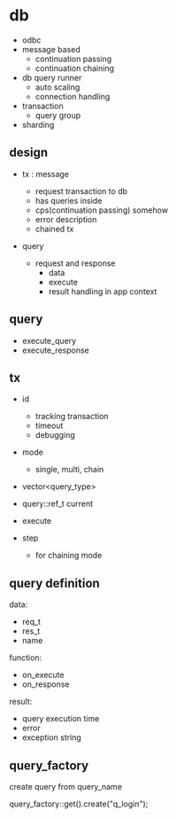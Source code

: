 # db

 - odbc
 - message based
   - continuation passing
   - continuation chaining
 - db query runner
   - auto scaling
   - connection handling
 - transaction 
   - query group 
 - sharding

## design 

 - tx : message
   - request transaction to db
   - has queries inside
   - cps(continuation passing) somehow
   - error description
   - chained tx

 - query
   - request and response 
     - data
     - execute 
     - result handling in app context


## query  

 - execute_query
 - execute_response

## tx

 - id 
   - tracking transaction
   - timeout
   - debugging

 - mode
   - single, multi, chain

 - vector<query_type>

 - query::ref_t current

 - execute

 - step 
    - for chaining mode

## query definition

 data:
 - req_t 
 - res_t
 - name

 function:
 - on_execute
 - on_response

 result:
 - query execution time 
 - error 
 - exception string

## query_factory

 create query from query_name

 query_factory::get().create("q_login");

